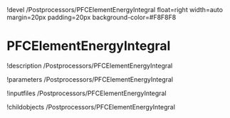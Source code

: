 <!-- MOOSE Object Documentation Stub: Remove this when content is added. -->!devel /Postprocessors/PFCElementEnergyIntegral float=right width=auto margin=20px padding=20px background-color=#F8F8F8


# PFCElementEnergyIntegral
!description /Postprocessors/PFCElementEnergyIntegral

!parameters /Postprocessors/PFCElementEnergyIntegral

!inputfiles /Postprocessors/PFCElementEnergyIntegral

!childobjects /Postprocessors/PFCElementEnergyIntegral
